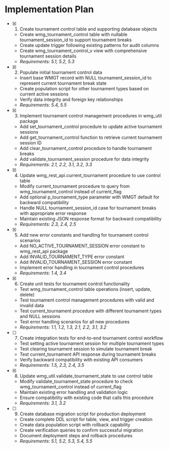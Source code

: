 # Implementation Plan

- [x] 1. Create tournament control table and supporting database objects
  - Create wmg_tournament_control table with nullable tournament_session_id to support tournament breaks
  - Create update trigger following existing patterns for audit columns
  - Create wmg_tournament_control_v view with comprehensive tournament session details
  - _Requirements: 5.1, 5.2, 5.3_

- [x] 2. Populate initial tournament control data
  - Insert base WMGT record with NULL tournament_session_id to represent current tournament break state
  - Create population script for other tournament types based on current active sessions
  - Verify data integrity and foreign key relationships
  - _Requirements: 5.4, 5.5_

- [x] 3. Implement tournament control management procedures in wmg_util package
  - Add set_tournament_control procedure to update active tournament sessions
  - Add get_tournament_control function to retrieve current tournament session ID
  - Add clear_tournament_control procedure to handle tournament breaks
  - Add validate_tournament_session procedure for data integrity
  - _Requirements: 2.1, 2.2, 3.1, 3.2, 3.3_

- [x] 4. Update wmg_rest_api.current_tournament procedure to use control table
  - Modify current_tournament procedure to query from wmg_tournament_control instead of current_flag
  - Add optional p_tournament_type parameter with WMGT default for backward compatibility
  - Handle NULL tournament_session_id case for tournament breaks with appropriate error response
  - Maintain existing JSON response format for backward compatibility
  - _Requirements: 2.3, 2.4, 2.5_

- [x] 5. Add new error constants and handling for tournament control scenarios
  - Add NO_ACTIVE_TOURNAMENT_SESSION error constant to wmg_rest_api package
  - Add INVALID_TOURNAMENT_TYPE error constant
  - Add INVALID_TOURNAMENT_SESSION error constant
  - Implement error handling in tournament control procedures
  - _Requirements: 1.4, 3.4_

- [x] 6. Create unit tests for tournament control functionality
  - Test wmg_tournament_control table operations (insert, update, delete)
  - Test tournament control management procedures with valid and invalid data
  - Test current_tournament procedure with different tournament types and NULL sessions
  - Test error handling scenarios for all new procedures
  - _Requirements: 1.1, 1.2, 1.3, 2.1, 2.2, 3.1, 3.2_

- [ ] 7. Create integration tests for end-to-end tournament control workflow
  - Test setting active tournament session for multiple tournament types
  - Test clearing tournament session to simulate tournament break
  - Test current_tournament API response during tournament breaks
  - Verify backward compatibility with existing API consumers
  - _Requirements: 1.5, 2.3, 2.4, 3.5_

- [x] 8. Update wmg_util.validate_tournament_state to use control table
  - Modify validate_tournament_state procedure to check wmg_tournament_control instead of current_flag
  - Maintain existing error handling and validation logic
  - Ensure compatibility with existing code that calls this procedure
  - _Requirements: 3.1, 3.2_

- [ ] 9. Create database migration script for production deployment
  - Create complete DDL script for table, view, and trigger creation
  - Create data population script with rollback capability
  - Create verification queries to confirm successful migration
  - Document deployment steps and rollback procedures
  - _Requirements: 5.1, 5.2, 5.3, 5.4, 5.5_